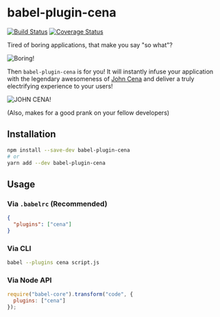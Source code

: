 # babel-plugin-cena

[![Build Status](https://travis-ci.org/trentmwillis/babel-plugin-cena.svg?branch=master)](https://travis-ci.org/trentmwillis/babel-plugin-cena)
[![Coverage Status](https://coveralls.io/repos/github/trentmwillis/babel-plugin-cena/badge.svg?branch=master)](https://coveralls.io/github/trentmwillis/babel-plugin-cena?branch=master)

Tired of boring applications, that make you say "so what"?

![Boring!](https://media.giphy.com/media/TUZDNOhYyovXq/giphy.gif)

Then `babel-plugin-cena` is for you! It will instantly infuse your application with the legendary awesomeness of [John Cena](http://knowyourmeme.com/memes/people/john-cena) and deliver a truly electrifying experience to your users!

![JOHN CENA!](https://media.giphy.com/media/xTiTnoHt2NwerFMsCI/giphy.gif)

(Also, makes for a good prank on your fellow developers)

## Installation

```sh
npm install --save-dev babel-plugin-cena
# or
yarn add --dev babel-plugin-cena
```

## Usage

### Via `.babelrc` (Recommended)

```json
{
  "plugins": ["cena"]
}
```

### Via CLI

```sh
babel --plugins cena script.js
```

### Via Node API

```javascript
require("babel-core").transform("code", {
  plugins: ["cena"]
});
```
